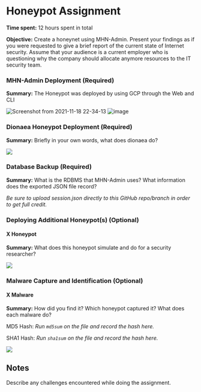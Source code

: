 # Honeypot Assignment

**Time spent:** 12 hours spent in total

**Objective:** Create a honeynet using MHN-Admin. Present your findings as if you were requested to give a brief report of the current state of Internet security. Assume that your audience is a current employer who is questioning why the company should allocate anymore resources to the IT security team.

### MHN-Admin Deployment (Required)

**Summary:** 
The Honeypot was deployed by using GCP through the Web and CLI 

![Screenshot from 2021-11-18 22-34-13](https://user-images.githubusercontent.com/67130044/142576614-081f56ee-29fe-469a-972c-4c02f967dd31.png)
![image](https://user-images.githubusercontent.com/67130044/142576669-ee716992-8208-4b63-af2c-7cbbb180b85c.png)

### Dionaea Honeypot Deployment (Required)

**Summary:** Briefly in your own words, what does dionaea do?

<img src="dionaea-honeypot.gif">

### Database Backup (Required) 

**Summary:** What is the RDBMS that MHN-Admin uses? What information does the exported JSON file record?

*Be sure to upload session.json directly to this GitHub repo/branch in order to get full credit.*

### Deploying Additional Honeypot(s) (Optional)

#### X Honeypot

**Summary:** What does this honeypot simulate and do for a security researcher?

<img src="x-honeypot.gif">

### Malware Capture and Identification (Optional)

#### X Malware

**Summary:** How did you find it? Which honeypot captured it? What does each malware do?

MD5 Hash: *Run `md5sum` on the file and record the hash here.*

SHA1 Hash: *Run `sha1sum` on the file and record the hash here.*

<img src="x-malware.gif">

## Notes

Describe any challenges encountered while doing the assignment.
